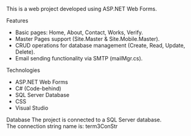 This is a web project developed using ASP.NET Web Forms.

Features
- Basic pages: Home, About, Contact, Works, Verify.
- Master Pages support (Site.Master & Site.Mobile.Master).
- CRUD operations for database management (Create, Read, Update, Delete).
- Email sending functionality via SMTP (mailMgr.cs).

Technologies
- ASP.NET Web Forms
- C# (Code-behind)
- SQL Server Database
- CSS
- Visual Studio

Database
The project is connected to a SQL Server database.  
The connection string name is: term3ConStr
